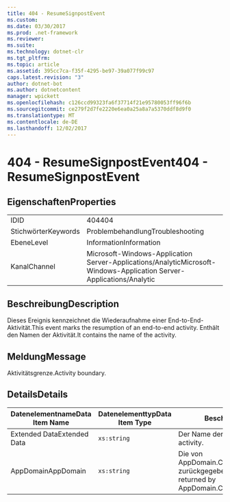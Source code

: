 ```yaml
---
title: 404 - ResumeSignpostEvent
ms.custom: 
ms.date: 03/30/2017
ms.prod: .net-framework
ms.reviewer: 
ms.suite: 
ms.technology: dotnet-clr
ms.tgt_pltfrm: 
ms.topic: article
ms.assetid: 395cc7ca-f35f-4295-be97-39a077f99c97
caps.latest.revision: "3"
author: dotnet-bot
ms.author: dotnetcontent
manager: wpickett
ms.openlocfilehash: c126ccd99323fa6f37714f21e95780053ff96f6b
ms.sourcegitcommit: ce279f2d7fe2220e6ea0a25a8a7a5370ddf8d9f0
ms.translationtype: MT
ms.contentlocale: de-DE
ms.lasthandoff: 12/02/2017
---
```

# <a name="404---resumesignpostevent"></a><span data-ttu-id="55deb-102">404 - ResumeSignpostEvent</span><span class="sxs-lookup"><span data-stu-id="55deb-102">404 - ResumeSignpostEvent</span></span>
## <a name="properties"></a><span data-ttu-id="55deb-103">Eigenschaften</span><span class="sxs-lookup"><span data-stu-id="55deb-103">Properties</span></span>  
  
|||  
|-|-|  
|<span data-ttu-id="55deb-104">ID</span><span class="sxs-lookup"><span data-stu-id="55deb-104">ID</span></span>|<span data-ttu-id="55deb-105">404</span><span class="sxs-lookup"><span data-stu-id="55deb-105">404</span></span>|  
|<span data-ttu-id="55deb-106">Stichwörter</span><span class="sxs-lookup"><span data-stu-id="55deb-106">Keywords</span></span>|<span data-ttu-id="55deb-107">Problembehandlung</span><span class="sxs-lookup"><span data-stu-id="55deb-107">Troubleshooting</span></span>|  
|<span data-ttu-id="55deb-108">Ebene</span><span class="sxs-lookup"><span data-stu-id="55deb-108">Level</span></span>|<span data-ttu-id="55deb-109">Information</span><span class="sxs-lookup"><span data-stu-id="55deb-109">Information</span></span>|  
|<span data-ttu-id="55deb-110">Kanal</span><span class="sxs-lookup"><span data-stu-id="55deb-110">Channel</span></span>|<span data-ttu-id="55deb-111">Microsoft-Windows-Application Server-Applications/Analytic</span><span class="sxs-lookup"><span data-stu-id="55deb-111">Microsoft-Windows-Application Server-Applications/Analytic</span></span>|  
  
## <a name="description"></a><span data-ttu-id="55deb-112">Beschreibung</span><span class="sxs-lookup"><span data-stu-id="55deb-112">Description</span></span>  
 <span data-ttu-id="55deb-113">Dieses Ereignis kennzeichnet die Wiederaufnahme einer End-to-End-Aktivität.</span><span class="sxs-lookup"><span data-stu-id="55deb-113">This event marks the resumption of an end-to-end activity.</span></span> <span data-ttu-id="55deb-114">Enthält den Namen der Aktivität.</span><span class="sxs-lookup"><span data-stu-id="55deb-114">It contains the name of the activity.</span></span>  
  
## <a name="message"></a><span data-ttu-id="55deb-115">Meldung</span><span class="sxs-lookup"><span data-stu-id="55deb-115">Message</span></span>  
 <span data-ttu-id="55deb-116">Aktivitätsgrenze.</span><span class="sxs-lookup"><span data-stu-id="55deb-116">Activity boundary.</span></span>  
  
## <a name="details"></a><span data-ttu-id="55deb-117">Details</span><span class="sxs-lookup"><span data-stu-id="55deb-117">Details</span></span>  
  
|<span data-ttu-id="55deb-118">Datenelementname</span><span class="sxs-lookup"><span data-stu-id="55deb-118">Data Item Name</span></span>|<span data-ttu-id="55deb-119">Datenelementtyp</span><span class="sxs-lookup"><span data-stu-id="55deb-119">Data Item Type</span></span>|<span data-ttu-id="55deb-120">Beschreibung</span><span class="sxs-lookup"><span data-stu-id="55deb-120">Description</span></span>|  
|--------------------|--------------------|-----------------|  
|<span data-ttu-id="55deb-121">Extended Data</span><span class="sxs-lookup"><span data-stu-id="55deb-121">Extended Data</span></span>|`xs:string`|<span data-ttu-id="55deb-122">Der Name der Aktivität.</span><span class="sxs-lookup"><span data-stu-id="55deb-122">The name of the activity.</span></span>|  
|<span data-ttu-id="55deb-123">AppDomain</span><span class="sxs-lookup"><span data-stu-id="55deb-123">AppDomain</span></span>|`xs:string`|<span data-ttu-id="55deb-124">Die von AppDomain.CurrentDomain.FriendlyName zurückgegebene Zeichenfolge.</span><span class="sxs-lookup"><span data-stu-id="55deb-124">The string returned by AppDomain.CurrentDomain.FriendlyName.</span></span>|
